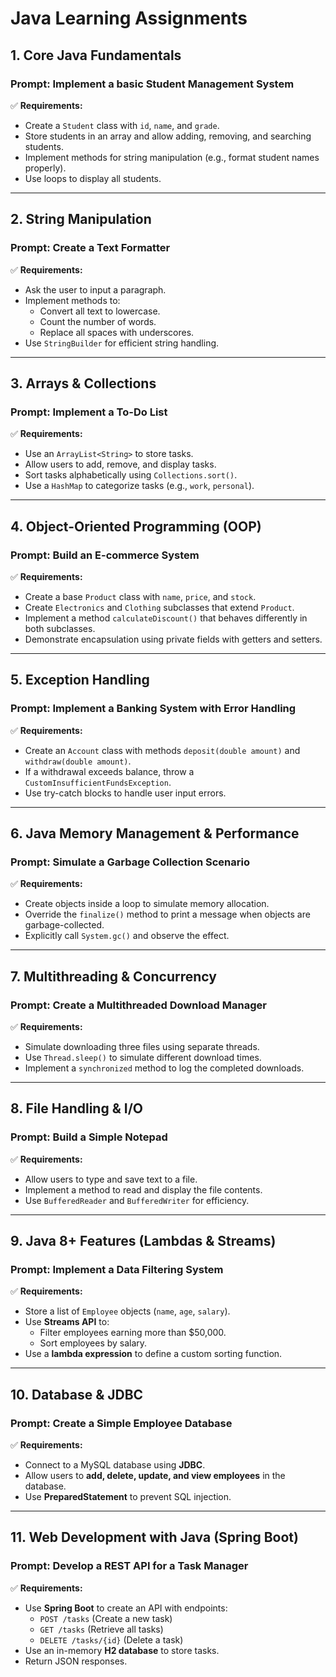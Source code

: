 # Java Learning Assignments

## 1. Core Java Fundamentals  
### **Prompt:** Implement a basic **Student Management System**  
✅ **Requirements:**  
- Create a `Student` class with `id`, `name`, and `grade`.  
- Store students in an array and allow adding, removing, and searching students.  
- Implement methods for string manipulation (e.g., format student names properly).  
- Use loops to display all students.  

---

## 2. String Manipulation  
### **Prompt:** Create a **Text Formatter**  
✅ **Requirements:**  
- Ask the user to input a paragraph.  
- Implement methods to:  
  - Convert all text to lowercase.  
  - Count the number of words.  
  - Replace all spaces with underscores.  
- Use `StringBuilder` for efficient string handling.  

---

## 3. Arrays & Collections  
### **Prompt:** Implement a **To-Do List**  
✅ **Requirements:**  
- Use an `ArrayList<String>` to store tasks.  
- Allow users to add, remove, and display tasks.  
- Sort tasks alphabetically using `Collections.sort()`.  
- Use a `HashMap` to categorize tasks (e.g., `work`, `personal`).  

---

## 4. Object-Oriented Programming (OOP)  
### **Prompt:** Build an **E-commerce System**  
✅ **Requirements:**  
- Create a base `Product` class with `name`, `price`, and `stock`.  
- Create `Electronics` and `Clothing` subclasses that extend `Product`.  
- Implement a method `calculateDiscount()` that behaves differently in both subclasses.  
- Demonstrate encapsulation using private fields with getters and setters.  

---

## 5. Exception Handling  
### **Prompt:** Implement a **Banking System with Error Handling**  
✅ **Requirements:**  
- Create an `Account` class with methods `deposit(double amount)` and `withdraw(double amount)`.  
- If a withdrawal exceeds balance, throw a `CustomInsufficientFundsException`.  
- Use try-catch blocks to handle user input errors.  

---

## 6. Java Memory Management & Performance  
### **Prompt:** Simulate a **Garbage Collection Scenario**  
✅ **Requirements:**  
- Create objects inside a loop to simulate memory allocation.  
- Override the `finalize()` method to print a message when objects are garbage-collected.  
- Explicitly call `System.gc()` and observe the effect.  

---

## 7. Multithreading & Concurrency  
### **Prompt:** Create a **Multithreaded Download Manager**  
✅ **Requirements:**  
- Simulate downloading three files using separate threads.  
- Use `Thread.sleep()` to simulate different download times.  
- Implement a `synchronized` method to log the completed downloads.  

---

## 8. File Handling & I/O  
### **Prompt:** Build a **Simple Notepad**  
✅ **Requirements:**  
- Allow users to type and save text to a file.  
- Implement a method to read and display the file contents.  
- Use `BufferedReader` and `BufferedWriter` for efficiency.  

---

## 9. Java 8+ Features (Lambdas & Streams)  
### **Prompt:** Implement a **Data Filtering System**  
✅ **Requirements:**  
- Store a list of `Employee` objects (`name`, `age`, `salary`).  
- Use **Streams API** to:  
  - Filter employees earning more than $50,000.  
  - Sort employees by salary.  
- Use a **lambda expression** to define a custom sorting function.  

---

## 10. Database & JDBC  
### **Prompt:** Create a **Simple Employee Database**  
✅ **Requirements:**  
- Connect to a MySQL database using **JDBC**.  
- Allow users to **add, delete, update, and view employees** in the database.  
- Use **PreparedStatement** to prevent SQL injection.  

---

## 11. Web Development with Java (Spring Boot)  
### **Prompt:** Develop a **REST API for a Task Manager**  
✅ **Requirements:**  
- Use **Spring Boot** to create an API with endpoints:  
  - `POST /tasks` (Create a new task)  
  - `GET /tasks` (Retrieve all tasks)  
  - `DELETE /tasks/{id}` (Delete a task)  
- Use an in-memory **H2 database** to store tasks.  
- Return JSON responses.  

